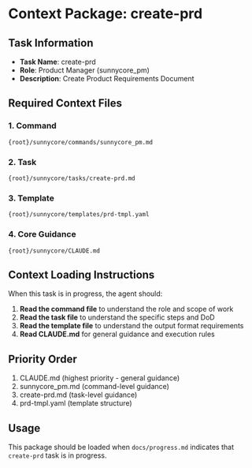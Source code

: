 # Context Package: create-prd

## Task Information
- **Task Name**: create-prd
- **Role**: Product Manager (sunnycore_pm)
- **Description**: Create Product Requirements Document

## Required Context Files

### 1. Command
```
{root}/sunnycore/commands/sunnycore_pm.md
```

### 2. Task
```
{root}/sunnycore/tasks/create-prd.md
```

### 3. Template
```
{root}/sunnycore/templates/prd-tmpl.yaml
```

### 4. Core Guidance
```
{root}/sunnycore/CLAUDE.md
```

## Context Loading Instructions

When this task is in progress, the agent should:

1. **Read the command file** to understand the role and scope of work
2. **Read the task file** to understand the specific steps and DoD
3. **Read the template file** to understand the output format requirements
4. **Read CLAUDE.md** for general guidance and execution rules

## Priority Order
1. CLAUDE.md (highest priority - general guidance)
2. sunnycore_pm.md (command-level guidance)
3. create-prd.md (task-level guidance)
4. prd-tmpl.yaml (template structure)

## Usage
This package should be loaded when `docs/progress.md` indicates that `create-prd` task is in progress.

